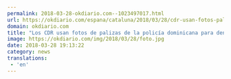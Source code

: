 ```yaml
---
permalink: 2018-03-28-okdiario.com--1023497017.html
url: https://okdiario.com/espana/cataluna/2018/03/28/cdr-usan-fotos-palizas-policia-dominicana-denunciar-agresiones-mossos-2037494
domain: okdiario.com
title: "Los CDR usan fotos de palizas de la policía dominicana para denunciar agresiones de los Mossos"
image: https://okdiario.com/img/2018/03/28/foto.jpg
date: 2018-03-28 19:13:22
category: news
translations: 
 - 'en'
---
```


